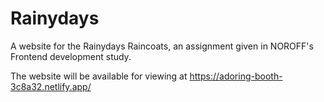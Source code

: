 # Rainydays
A website for the Rainydays Raincoats, an assignment given in NOROFF's Frontend development study.

The website will be available for viewing at https://adoring-booth-3c8a32.netlify.app/
